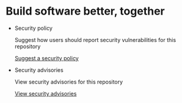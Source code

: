 # Build software better, together

* Security policy

   Suggest how users should report security vulnerabilities for this repository

   [Suggest a security policy](https://github.com/Credentive-Sec/kubernetes-the-hard-way-aws/security/policy)

* Security advisories

   View security advisories for this repository

  [View security advisories](https://github.com/Credentive-Sec/kubernetes-the-hard-way-aws/security/advisories)

